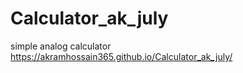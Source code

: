 # Calculator_ak_july
simple analog calculator
https://akramhossain365.github.io/Calculator_ak_july/
